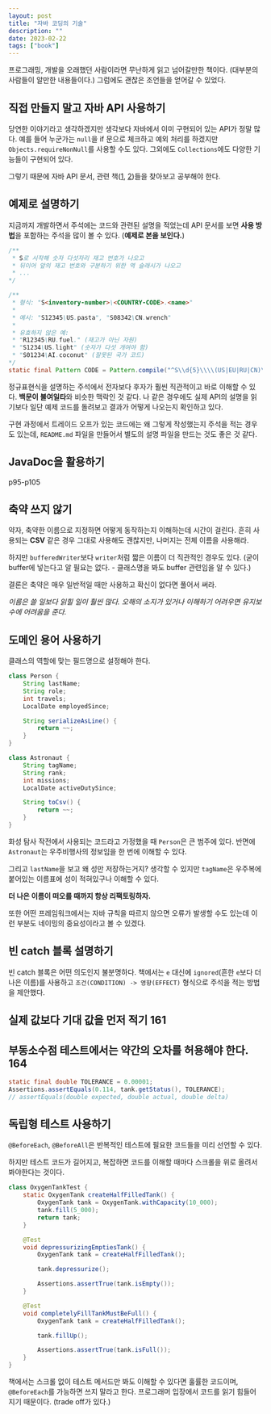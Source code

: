 ```yaml
---
layout: post
title: "자바 코딩의 기술"
description: ""
date: 2023-02-22
tags: ["book"]
---
```


프로그래밍, 개발을 오래했던 사람이라면 무난하게 읽고 넘어갈만한 책이다. (대부분의 사람들이 알만한 내용들이다.) 그럼에도 괜찮은 조언들을 얻어갈 수 있었다.

## 직접 만들지 말고 자바 API 사용하기

당연한 이야기라고 생각하겠지만 생각보다 자바에서 이미 구현되어 있는 API가 정말 많다. 예를 들어 누군가는 `null`을 if 문으로 체크하고 예외 처리를 하겠지만 `Objects.requireNonNull`를 사용할 수도 있다. 그외에도 `Collections`에도 다양한 기능들이 구현되어 있다.

그렇기 때문에 자바 API 문서, 관련 책(<a href="http://www.yes24.com/Product/Goods/113416654">1</a>, <a href="http://www.yes24.com/Product/Goods/92529658">2</a>)들을 찾아보고 공부해야 한다.

## 예제로 설명하기

지금까지 개발하면서 주석에는 코드와 관련된 설명을 적었는데 API 문서를 보면 **사용 방법**을 포함하는 주석을 많이 볼 수 있다. (**예제로 본을 보인다.**)

```java
/** 
 * S로 시작해 숫자 다섯자리 재고 번호가 나오고
 * 뒤이어 앞의 재고 번호와 구분하기 위한 역 슬래시가 나오고
 * ...
*/

/**
 * 형식: "S<inventory-number>\<COUNTRY-CODE>.<name>"
 *
 * 예시: "S12345\US.pasta", "S08342\CN.wrench"
 *
 * 유효하지 않은 예:
 * "R12345\RU.fuel." (재고가 아닌 자원)
 * "S1234\US.light" (숫자가 다섯 개여야 함)
 * "S01234\AI.coconut" (잘못된 국가 코드)
*/
static final Pattern CODE = Pattern.compile("^S\\d{5}\\\\(US|EU|RU|CN)\\.[a-z]+$");
```

정규표현식을 설명하는 주석에서 전자보다 후자가 훨씬 직관적이고 바로 이해할 수 있다. **백문이 불여일타**와 비슷한 맥락인 것 같다. 나 같은 경우에도 실제 API의 설명을 읽기보다 일단 예제 코드를 돌려보고 결과가 어떻게 나오는지 확인하고 있다.

구현 과정에서 트레이드 오프가 있는 코드에는 왜 그렇게 작성했는지 주석을 적는 경우도 있는데, `README.md` 파일을 만들어서 별도의 설명 파일을 만드는 것도 좋은 것 같다.

## JavaDoc을 활용하기

p95-p105

## 축약 쓰지 않기

약자, 축약한 이름으로 지정하면 어떻게 동작하는지 이해하는데 시간이 걸린다. 흔히 사용되는 **CSV** 같은 경우 그대로 사용해도 괜찮지만, 나머지는 전체 이름을 사용해라.

하지만 `bufferedWriter`보다 `writer`처럼 짧은 이름이 더 직관적인 경우도 있다. (굳이 buffer에 넣는다고 알 필요는 없다. - 클래스명을 봐도 buffer 관련임을 알 수 있다.)

결론은 축약은 매우 일반적일 때만 사용하고 확신이 없다면 풀어서 써라.

*이름은 쓸 일보다 읽힐 일이 훨씬 많다. 오해의 소지가 있거나 이해하기 어려우면 유지보수에 어려움을 준다.*

## 도메인 용어 사용하기

클래스의 역할에 맞는 필드명으로 설정해야 한다.

```java
class Person {
    String lastName;
    String role;
    int travels;
    LocalDate employedSince;

    String serializeAsLine() {
        return ~~;
    }
}

class Astronaut {
    String tagName;
    String rank;
    int missions;
    LocalDate activeDutySince;

    String toCsv() {
        return ~~;
    }
}
```

화성 탐사 작전에서 사용되는 코드라고 가정했을 때 `Person`은 큰 범주에 있다. 반면에 `Astronaut`는 우주비행사의 정보임을 한 번에 이해할 수 있다.

그리고 `lastName`을 보고 왜 성만 저장하는거지? 생각할 수 있지만 `tagName`은 우주복에 붙어있는 이름표에 성이 적혀있구나 이해할 수 있다.

**더 나은 이름이 떠오를 때까지 항상 리팩토링하자.**

또한 어떤 프레임워크에서는 자바 규칙을 따르지 않으면 오류가 발생할 수도 있는데 이런 부분도 네이밍의 중요성이라고 볼 수 있겠다.

## 빈 catch 블록 설명하기

빈 catch 블록은 어떤 의도인지 불분명하다. 책에서는 `e` 대신에 `ignored`(흔한 `e`보다 더 나은 이름)를 사용하고 `조건(CONDITION) -> 영향(EFFECT)` 형식으로 주석을 적는 방법을 제안했다.

## 실제 값보다 기대 값을 먼저 적기 161



## 부동소수점 테스트에서는 약간의 오차를 허용해야 한다. 164

```java
static final double TOLERANCE = 0.00001;
Assertions.assertEquals(0.114, tank.getStatus(), TOLERANCE);
// assertEquals(double expected, double actual, double delta)
```

## 독립형 테스트 사용하기

`@BeforeEach`, `@BeforeAll`은 반복적인 테스트에 필요한 코드들을 미리 선언할 수 있다.

하지만 테스트 코드가 길어지고, 복잡하면 코드를 이해할 때마다 스크롤을 위로 올려서 봐야한다는 것이다.

```java
class OxygenTankTest {
    static OxygenTank createHalfFilledTank() {
        OxygenTank tank = OxygenTank.withCapacity(10_000);
        tank.fill(5_000);
        return tank;
    }

    @Test
    void depressurizingEmptiesTank() {
        OxygenTank tank = createHalfFilledTank();

        tank.depressurize();

        Assertions.assertTrue(tank.isEmpty());
    }

    @Test
    void completelyFillTankMustBeFull() {
        OxygenTank tank = createHalfFilledTank();

        tank.fillUp();

        Assertions.assertTrue(tank.isFull());
    }
}
```

책에서는 스크롤 없이 테스트 메서드만 봐도 이해할 수 있다면 훌률한 코드이며, `@BeforeEach`를 가능하면 쓰지 말라고 한다. 프로그래머 입장에서 코드를 읽기 힘들어지기 때문이다. (trade off가 있다.)


